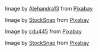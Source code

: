 Image by <a href="https://pixabay.com/users/alehandra13-1817807/?utm_source=link-attribution&amp;utm_medium=referral&amp;utm_campaign=image&amp;utm_content=4308538">Alehandra13</a> from <a href="https://pixabay.com/?utm_source=link-attribution&amp;utm_medium=referral&amp;utm_campaign=image&amp;utm_content=4308538">Pixabay</a>

Image by <a href="https://pixabay.com/users/stocksnap-894430/?utm_source=link-attribution&amp;utm_medium=referral&amp;utm_campaign=image&amp;utm_content=2583032">StockSnap</a> from <a href="https://pixabay.com/?utm_source=link-attribution&amp;utm_medium=referral&amp;utm_campaign=image&amp;utm_content=2583032">Pixabay</a>

Image by <a href="https://pixabay.com/users/cdu445-1170660/?utm_source=link-attribution&amp;utm_medium=referral&amp;utm_campaign=image&amp;utm_content=828545">cdu445</a> from <a href="https://pixabay.com/?utm_source=link-attribution&amp;utm_medium=referral&amp;utm_campaign=image&amp;utm_content=828545">Pixabay</a>

Image by <a href="https://pixabay.com/users/stocksnap-894430/?utm_source=link-attribution&amp;utm_medium=referral&amp;utm_campaign=image&amp;utm_content=2591365">StockSnap</a> from <a href="https://pixabay.com/?utm_source=link-attribution&amp;utm_medium=referral&amp;utm_campaign=image&amp;utm_content=2591365">Pixabay</a>